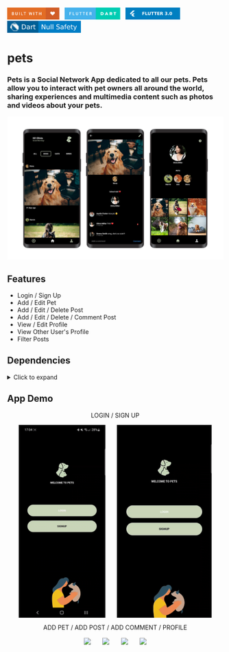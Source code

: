 <img src="README_FILES/badges/built-with-love.svg" height="28px"/>&nbsp;&nbsp;
<img src="README_FILES/badges/flutter-dart.svg" height="28px" />&nbsp;&nbsp;
<img src="README_FILES/badges/Flutter-3.svg" height="28px" />&nbsp;&nbsp;
<img src="README_FILES/badges/dart-null_safety.svg" height="28px"/>

# pets
### Pets is a Social Network App dedicated to all our pets. Pets allow you to interact with pet owners all around the world, sharing experiences and multimedia content such as photos and videos about your pets.

<img src="README_FILES/pets/pets.png"/>

## Features
* Login / Sign Up
* Add / Edit Pet
* Add / Edit / Delete Post
* Add / Edit / Delete / Comment Post
* View / Edit Profile
* View Other User's Profile
* Filter Posts

## Dependencies
<details>
     <summary> Click to expand </summary>

* [lottie](https://pub.dev/packages/lottie)
* [flutter_svg](https://pub.dev/packages/flutter_svg)
* [provider](https://pub.dev/packages/provider)
* [firebase_core](https://pub.dev/packages/firebase_core)
* [cloud_firestore](https://pub.dev/packages/cloud_firestore)
* [firebase_auth](https://pub.dev/packages/firebase_auth)
* [firebase_storage](https://pub.dev/packages/firebase_storage)
* [buttons_tabbar](https://pub.dev/packages/buttons_tabbar)
* [go_router](https://pub.dev/packages/go_router)
* [top_snackbar_flutter](https://pub.dev/packages/top_snackbar_flutter)
* [image_picker](https://pub.dev/packages/image_picker)
* [select_form_field](https://pub.dev/packages/select_form_field)
* [uuid](https://pub.dev/packages/uuid)
* [visibility_detector](https://pub.dev/packages/visibility_detector)
* [timeago](https://pub.dev/packages/timeago)

</details>

## App Demo
 <p align="center">
     LOGIN / SIGN UP
  </p>


<p align="center">
 <img align="center" src="README_FILES/gifs/login.gif" height="450">
 &nbsp &nbsp &nbsp
<img align="center" src="README_FILES/gifs/sign-up.gif" height="450">
</p>



 <p align="center">
     ADD PET / ADD POST / ADD COMMENT / PROFILE
  </p>

<p align="center">
 <img align="center" src="README_FILES/gifs/add-pet.gif" height="500">
 &nbsp &nbsp &nbsp
<img align="center" src="README_FILES/gifs/add-post.gif" height="500">
 &nbsp &nbsp &nbsp
<img align="center" src="README_FILES/gifs/add-comment.gif" height="500">
 &nbsp &nbsp &nbsp
<img align="center" src="README_FILES/gifs/profile.gif" height="450">
</p>


  
